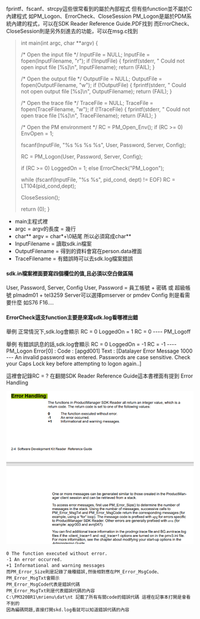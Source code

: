fprintf、fscanf、strcpy這些很常看到的屬於內部程式
但有些function並不屬於C內建程式
如PM_Logon、ErrorCheck、CloseSession
PM_Logon是屬於PDM系統內建的程式，可以在SDK Reader Reference Guide.PDF找到
而ErrorCheck、CloseSession則是另外刻進去的功能，可以在msg.c找到

> int main(int argc, char **argv)
> {
> 
>    /* Open the input file */
>    InputFile = NULL;
>    InputFile = fopen(InputFilename, "r");
>    if (!InputFile)
>    {
>       fprintf(stderr, " Could not open input file [%s]\n", InputFilename);
>       return (FAIL);
>    }
> 
>    /* Open the output file */
>    OutputFile = NULL;
>    OutputFile = fopen(OutputFilename, "w");
>    if (!OutputFile)
>    {
>       fprintf(stderr, " Could not open output file [%s]\n", OutputFilename);
>       return (FAIL);
>    }
> 
>    /* Open the trace file */
>    TraceFile = NULL;
>    TraceFile = fopen(TraceFilename, "w");
>    if (!TraceFile)
>    {
>       fprintf(stderr, " Could not open trace file [%s]\n", TraceFilename);
>       return (FAIL);
>    }
> 
>    /* Open the PM environment */
>    RC = PM_Open_Env();
>    if (RC >= 0)
>       EnvOpen = 1;
> 
>    fscanf(InputFile, "%s %s %s %s",
>           User, Password, Server, Config);
> 
>    RC = PM_Logon(User, Password, Server, Config);
> 
>    if (RC >= 0)
>       LoggedOn = 1;
>    else
>       ErrorCheck("PM_Logon");
> 
>    while (fscanf(InputFile, "%s %s", pid_cond, dept) != EOF)
>       RC = LT104(pid_cond,dept);
> 
>    CloseSession();
> 
>    return (0);
> }

* main主程式裡
* argc = argv的長度 = 幾行
* char** argv = char*+\0結尾 所以必須寫成char**
* InputFilename = 讀取sdk.in檔案
* OutputFilename = 得到的資料會寫在person.data裡面
* TraceFilename = 有錯誤時可以去sdk.log檔案錯誤

#### sdk.in檔案裡面要寫四個欄位的值,且必須以空白做區隔
User, Password, Server, Config
User, Password = 員工帳號 + 密碼 或 超級帳號 plmadm01 + tel3259
Server可以選擇pmserver or pmdev
Config 則是看需要什麼 如S76 F16....

#### ErrorCheck這支function主要是來寫sdk.log看哪裡出錯

舉例 正常情況下,sdk.log會顯示
RC = 0 LoggedOn = 1
RC = 0 ---- PM_Logoff

舉例 有錯誤訊息的話,sdk.log會顯示
RC = 0 LoggedOn = -1
RC = -1 ---- PM_Logon
   Error[0] :
      Code : [apgd001]
      Text : [Datalayer Error Message 1000 --- An invalid password was entered.  Passwords are case sensitive.  Check your Caps Lock key before attempting to logon again..]
      
這裡會記錄RC = ?
在翻閱SDK Reader Reference Guide這本書裡面有提到 Error Handling

![image](https://raw.githubusercontent.com/sogood0425/PDM/main/base_images/Error_handling.png)

```
0 The function executed without error.
-1 An error occurred.
+1 Informational and warning messages
而PM_Error_Size則是記錄了幾種錯誤,然後相對應在PM_Error_MsgCode、PM_Error_MsgTxt會顯示
PM_Error_MsgCode代表是錯誤代碼
PM_Error_MsgTxt則是代表錯誤代碼的內容
C:\PM320BR1\mrienu\dat\nt 記載了所有有關code的錯誤代碼 這裡在記事本打開是會看不到的
因為編碼問題,直接打開skd.log看就可以知道錯誤代碼的內容
```
